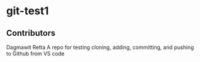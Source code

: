 # git-test1

## Contributors
Dagmawit Retta
A repo for testing cloning, adding, committing, and pushing to Github from VS code

